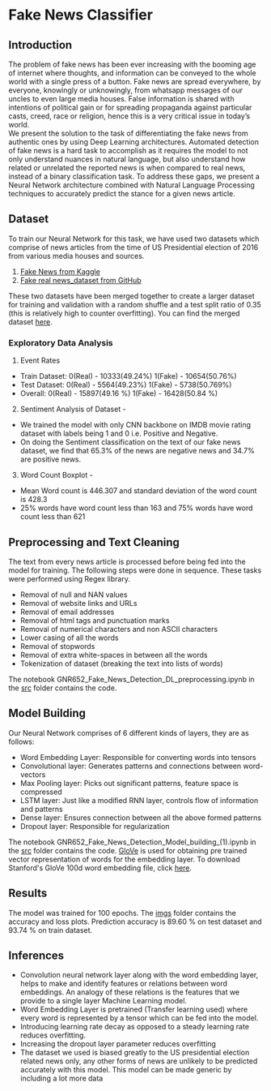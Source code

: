# Fake News Classifier

## Introduction

The problem of fake news has been ever increasing with the booming age of internet where thoughts, and information can be conveyed to the whole world with a single press of a button. Fake news are spread everywhere, by everyone, knowingly or unknowingly, from whatsapp messages of our uncles to even large media houses. False information is shared with intentions of political gain or for spreading propaganda against particular casts, creed, race or religion, hence this is a very critical issue in today’s world. <br/>
We present the solution to the task of differentiating the fake news from authentic ones by using Deep Learning architectures. Automated detection of fake news is a hard task to accomplish as it requires the model to not only understand nuances in natural language, but also understand how related or unrelated the reported news is when compared to real news, instead of a binary classification task. To address these gaps, we present a Neural Network architecture combined with Natural Language Processing techniques to accurately predict the stance for a given news article.

## Dataset
To train our Neural Network for this task, we have used two datasets which comprise of news articles from the time of US Presidential election of 2016 from various media houses and sources.
1. [Fake News from Kaggle](https://www.kaggle.com/c/fake-news/data)
2. [Fake real news_dataset from GitHub](https://github.com/joolsa/fake_real_news_dataset)<br/>

These two datasets have been merged together to create a larger dataset for training and validation with a random shuffle and a test split ratio of 0.35 (this is relatively high to counter overfitting). You can find the merged dataset [here](https://drive.google.com/file/d/1SiM34MdY4U_Yj0L8kMdhuffykkJvu-0F/view?usp=sharing).

### Exploratory Data Analysis
1. Event Rates
- Train Dataset:  0(Real) - 10333(49.24%)   1(Fake) - 10654(50.76%)
- Test Dataset: 0(Real) - 5564(49.23%)   1(Fake) - 5738(50.769%)   
- Overall: 0(Real) - 15897(49.16 %)  1(Fake) - 16428(50.84 %)
2. Sentiment Analysis of Dataset -
- We trained the model with only CNN backbone on IMDB movie rating dataset with labels being 1 and 0 i.e. Positive and Negative.
- On doing the Sentiment classification on the text of our fake news dataset, we find that 65.3% of the news are negative news and 34.7% are positive news.
3. Word Count Boxplot -  
- Mean Word count is 446.307 and standard deviation of the word count is 428.3
- 25% words have word count less than 163 and 75% words have word count less than 621

## Preprocessing and Text Cleaning

The text from every news article is processed before being fed into the model for training. The following steps were done in sequence. These tasks were performed using Regex library.
- Removal of null and NAN values
- Removal of website links and URLs
- Removal of email addresses
- Removal of html tags and punctuation marks
- Removal of numerical characters and non ASCII characters
- Lower casing of all the words
- Removal of stopwords
- Removal of extra white-spaces in between all the words
- Tokenization of dataset (breaking the text into lists of words)<br/>

The notebook GNR652_Fake_News_Detection_DL_preprocessing.ipynb in the [src](https://github.com/laddhashreya2000/Fake_News_Detection/tree/master/src) folder contains the code.

## Model Building

Our Neural Network comprises of 6 different kinds of layers, they are as follows:
- Word Embedding Layer: Responsible for converting words into tensors
- Convolutional layer: Generates patterns and connections between word-vectors
- Max Pooling layer: Picks out significant patterns, feature space is compressed
- LSTM layer: Just like a modified RNN layer, controls flow of information and patterns
- Dense layer: Ensures connection between all the above formed patterns
- Dropout layer: Responsible for regularization<br/>

The notebook GNR652_Fake_News_Detection_Model_building_(1).ipynb in the [src](https://github.com/laddhashreya2000/Fake_News_Detection/tree/master/imgs) folder contains the code. [GloVe](https://nlp.stanford.edu/projects/glove/) is used for obtaining pre trained vector representation of words for the embedding layer. To download Stanford's GloVe 100d word embedding file, click [here](https://www.kaggle.com/danielwillgeorge/glove6b100dtxt). 

## Results

The model was trained for 100 epochs. The [imgs](https://github.com/laddhashreya2000/Fake_News_Detection/tree/master/imgs) folder contains the accuracy and loss plots. Prediction accuracy is 89.60 % on test dataset and  93.74 % on train dataset.

## Inferences

- Convolution neural network layer along with the word embedding layer, helps to make and identify features or relations between word embeddings. An analogy of these relations is the features that we provide to a single layer Machine Learning model.
- Word Embedding Layer is pretrained (Transfer learning used) where every word is represented by a tensor which can be fed into the model.
- Introducing learning rate decay as opposed to a steady learning rate reduces overfitting.
- Increasing the dropout layer parameter reduces overfitting
- The dataset we used is biased greatly to the US presidential election related news only, any other forms of news are unlikely to be predicted accurately with this model. This model can be made generic by including a lot more data
